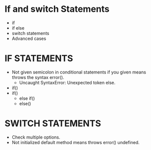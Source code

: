 # If and switch Statements

- if
- if else
- switch statements
- Advanced cases

# IF STATEMENTS

- Not given semicolon in conditional statements if you given means throws the syntax error().
	- Uncaught SyntaxError: Unexpected token else.
- if()
-  if()
	- else if()
	- else()

# SWITCH STATEMENTS

- Check multiple options.
- Not initialized default method means throws error() undefined.